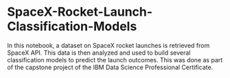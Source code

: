 # SpaceX-Rocket-Launch-Classification-Models
In this notebook, a dataset on SpaceX rocket launches is retrieved from SpaceX API. This data is then analyzed and used to build several classification models to predict the launch outcomes. This was done as part of the capstone project of the IBM Data Science Professional Certificate.
